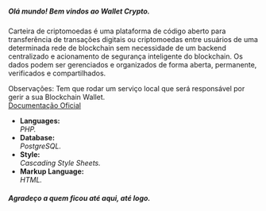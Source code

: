 <h5>Olá mundo! Bem vindos ao Wallet Crypto.</h5>
<p>Carteira de criptomoedas é uma plataforma de código aberto para transferência de transações digitais ou criptomoedas entre usuários de uma determinada rede de blockchain sem necessidade de um backend centralizado e acionamento de segurança inteligente do blockchain. Os dados podem ser gerenciados e organizados de forma aberta, permanente, verificados e compartilhados. </p>
<span>Observações: Tem que rodar um serviço local que será responsável por gerir a sua Blockchain Wallet. <br /><a href="https://www.blockchain.com/pt/api/blockchain_wallet_api">Documentação Oficial</a></span>
<br />


<ul>
<li>
  <strong>Languages: <br /></strong>
  <i>PHP.</i>
 </li>

<li>
  <strong>Database: </br /></strong>
  <i>PostgreSQL.</i>
</li>

<li>
  <strong>Style: <br /></strong>
  <i>Cascading Style Sheets.</i>
</li>

<li>
  <strong>Markup Language: <br /></strong>
  <i>HTML.</i>
</li>
</ul>




<h5>Agradeço a quem ficou até aqui, até logo.</h5>

